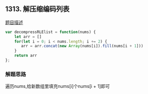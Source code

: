 ## 1313. 解压缩编码列表

[题目描述](https://leetcode-cn.com/problems/pascals-triangle/)


```javascript
var decompressRLElist = function(nums) {
    let arr = []
    for(let i = 0; i < nums.length; i += 2) {
       arr = arr.concat(new Array(nums[i]).fill(nums[i + 1]))
    }
    return arr
};
```

### 解题思路
遍历nums,给新数组里填充nums[i]个nums[i + 1]即可